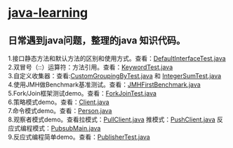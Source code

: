 # [java-learning  ](https://blog.gaoap.com)

## 日常遇到java问题，整理的java 知识代码。

1.接口静态方法和默认方法的区别和使用方式。查看：[DefaultInterfaceTest.java](src/test/java/com/gaoap/learning/java/DefaultInterfaceTest.java)  
2.双冒号（::）运算符：方法引用。查看：[KeywordTest.java](src/test/java/com/gaoap/learning/java/keyword/KeywordTest.java)  
3.自定义收集器：查看:[CustomGroupingByTest.java](src/test/java/com/gaoap/learning/java/CustomGroupingByTest.java)
和 [IntegerSumTest.java](src/test/java/com/gaoap/learning/java/IntegerSumTest.java)  
4.使用JMH做Benchmark基准测试。查看：[JMHFirstBenchmark.java](src/main/java/com/gaoap/learning/java/JMHFirstBenchmark.java)  
5.Fork/Join框架测试demo。查看：[ForkJoinTest.java](src/test/java/com/gaoap/learning/java/ForkJoinTest.java)  
6.策略模式demo。查看：[Client.java](src/main/java/com/gaoap/learning/java/designpattern/strategy/Client.java)   
7.命令模式demo。查看：[Person.java](src/main/java/com/gaoap/learning/java/designpattern/command/Person.java)   
8.观察者模式demo。查看拉模式：[PullClient.java](src/main/java/com/gaoap/learning/java/designpattern/observer/pull/PullClient.java)
推模式：[PushClient.java](src/main/java/com/gaoap/learning/java/designpattern/observer/push/PushClient.java)
反应式编程模式：[PubsubMain.java](src/main/java/com/gaoap/learning/java/designpattern/observer/flow/PubsubMain.java)    
9.反应式编程简单demo。查看：[PublisherTest.java](src/test/java/com/gaoap/learning/java/designpattern/observer/flow/PublisherTest.java)  
  
  
  
  
  

